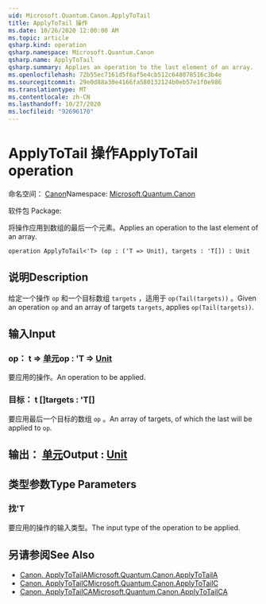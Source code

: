 ```yaml
---
uid: Microsoft.Quantum.Canon.ApplyToTail
title: ApplyToTail 操作
ms.date: 10/26/2020 12:00:00 AM
ms.topic: article
qsharp.kind: operation
qsharp.namespace: Microsoft.Quantum.Canon
qsharp.name: ApplyToTail
qsharp.summary: Applies an operation to the last element of an array.
ms.openlocfilehash: 72b55ec7161d5f6af5e4cb512c648078516c3b4e
ms.sourcegitcommit: 29e0d88a30e4166fa580132124b0eb57e1f0e986
ms.translationtype: MT
ms.contentlocale: zh-CN
ms.lasthandoff: 10/27/2020
ms.locfileid: "92696170"
---
```

# <a name="applytotail-operation"></a><span data-ttu-id="8145a-102">ApplyToTail 操作</span><span class="sxs-lookup"><span data-stu-id="8145a-102">ApplyToTail operation</span></span>

<span data-ttu-id="8145a-103">命名空间： [Canon](xref:Microsoft.Quantum.Canon)</span><span class="sxs-lookup"><span data-stu-id="8145a-103">Namespace: [Microsoft.Quantum.Canon](xref:Microsoft.Quantum.Canon)</span></span>

<span data-ttu-id="8145a-104">软件包 [](https://nuget.org/packages/)</span><span class="sxs-lookup"><span data-stu-id="8145a-104">Package: [](https://nuget.org/packages/)</span></span>


<span data-ttu-id="8145a-105">将操作应用到数组的最后一个元素。</span><span class="sxs-lookup"><span data-stu-id="8145a-105">Applies an operation to the last element of an array.</span></span>

```qsharp
operation ApplyToTail<'T> (op : ('T => Unit), targets : 'T[]) : Unit
```


## <a name="description"></a><span data-ttu-id="8145a-106">说明</span><span class="sxs-lookup"><span data-stu-id="8145a-106">Description</span></span>

<span data-ttu-id="8145a-107">给定一个操作 `op` 和一个目标数组 `targets` ，适用于 `op(Tail(targets))` 。</span><span class="sxs-lookup"><span data-stu-id="8145a-107">Given an operation `op` and an array of targets `targets`, applies `op(Tail(targets))`.</span></span>

## <a name="input"></a><span data-ttu-id="8145a-108">输入</span><span class="sxs-lookup"><span data-stu-id="8145a-108">Input</span></span>

### <a name="op--t--unit"></a><span data-ttu-id="8145a-109">op： t => [单元](xref:microsoft.quantum.lang-ref.unit)</span><span class="sxs-lookup"><span data-stu-id="8145a-109">op : 'T => [Unit](xref:microsoft.quantum.lang-ref.unit)</span></span> 

<span data-ttu-id="8145a-110">要应用的操作。</span><span class="sxs-lookup"><span data-stu-id="8145a-110">An operation to be applied.</span></span>


### <a name="targets--t"></a><span data-ttu-id="8145a-111">目标： t []</span><span class="sxs-lookup"><span data-stu-id="8145a-111">targets : 'T[]</span></span>

<span data-ttu-id="8145a-112">要应用最后一个目标的数组 `op` 。</span><span class="sxs-lookup"><span data-stu-id="8145a-112">An array of targets, of which the last will be applied to `op`.</span></span>



## <a name="output--unit"></a><span data-ttu-id="8145a-113">输出： [单元](xref:microsoft.quantum.lang-ref.unit)</span><span class="sxs-lookup"><span data-stu-id="8145a-113">Output : [Unit](xref:microsoft.quantum.lang-ref.unit)</span></span>



## <a name="type-parameters"></a><span data-ttu-id="8145a-114">类型参数</span><span class="sxs-lookup"><span data-stu-id="8145a-114">Type Parameters</span></span>

### <a name="t"></a><span data-ttu-id="8145a-115">找</span><span class="sxs-lookup"><span data-stu-id="8145a-115">'T</span></span>

<span data-ttu-id="8145a-116">要应用的操作的输入类型。</span><span class="sxs-lookup"><span data-stu-id="8145a-116">The input type of the operation to be applied.</span></span>

## <a name="see-also"></a><span data-ttu-id="8145a-117">另请参阅</span><span class="sxs-lookup"><span data-stu-id="8145a-117">See Also</span></span>

- [<span data-ttu-id="8145a-118">Canon. ApplyToTailA</span><span class="sxs-lookup"><span data-stu-id="8145a-118">Microsoft.Quantum.Canon.ApplyToTailA</span></span>](xref:Microsoft.Quantum.Canon.ApplyToTailA)
- [<span data-ttu-id="8145a-119">Canon. ApplyToTailC</span><span class="sxs-lookup"><span data-stu-id="8145a-119">Microsoft.Quantum.Canon.ApplyToTailC</span></span>](xref:Microsoft.Quantum.Canon.ApplyToTailC)
- [<span data-ttu-id="8145a-120">Canon. ApplyToTailCA</span><span class="sxs-lookup"><span data-stu-id="8145a-120">Microsoft.Quantum.Canon.ApplyToTailCA</span></span>](xref:Microsoft.Quantum.Canon.ApplyToTailCA)